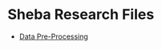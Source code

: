 # Sheba Research Files

  * [Data Pre-Processing](https://mxtsai.github.io/f23d3c04edca092de3fa575db9e9c2063fe7aedd/Preprocessing/)
